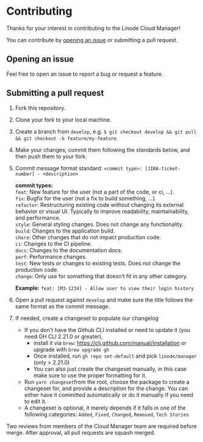 # Contributing

Thanks for your interest in contributing to the Linode Cloud Manager!

You can contribute by [opening an issue](https://github.com/linode/manager/issues/new) or submitting a pull request.

## Opening an issue

Feel free to open an issue to report a bug or request a feature.

## Submitting a pull request

1. Fork this repository.
2. Clone your fork to your local machine.
3. Create a branch from `develop`, e.g. `$ git checkout develop && git pull && git checkout -b feature/my-feature`.
4. Make your changes, commit them following the standards below, and then push them to your fork.
5. Commit message format standard: `<commit type>: [JIRA-ticket-number] - <description>`

    **commit types:**  
    `feat`: New feature for the user (not a part of the code, or ci, ...).  
    `fix`: Bugfix for the user (not a fix to build something, ...).  
    `refactor`: Restructuring existing code without changing its external behavior or visual UI. Typically to improve readability, maintainability, and performance.  
    `style`: General styling changes. Does not change any functionality.  
    `build`: Changes to the application build.  
    `chore`: Other changes that do not impact production code.  
    `ci`: Changes to the CI pipeline.  
    `docs`: Changes to the documentation docs.  
    `perf`: Performance changes.  
    `test`: New tests or changes to existing tests. Does not change the production code.  
    `change`: Only use for something that doesn’t fit in any other category.  

    **Example:** `feat: [M3-1234] - Allow user to view their login history`

6. Open a pull request against `develop` and make sure the title follows the same format as the commit message.
7. If needed, create a changeset to populate our changelog
    -  If you don't have the Github CLI installed or need to update it (you need GH CLI 2.21.0 or greater),
        - install it via `brew`: https://cli.github.com/manual/installation or upgrade with `brew upgrade gh`
        - Once installed, run `gh repo set-default` and pick `linode/manager` (only > 2.21.0)
        - You can also just create the changeset manually, in this case make sure to use the proper formatting for it.
    - Run `yarn changeset`from the root, choose the package to create a changeset for, and provide a description for the change.
    You can either have it committed automatically or do it manually if you need to edit it.
    - A changeset is optional, it merely depends if it falls in one of the following categories:
    `Added`, `Fixed`, `Changed`, `Removed`, `Tech Stories`

Two reviews from members of the Cloud Manager team are required before merge. After approval, all pull requests are squash merged.
